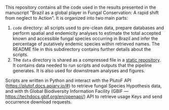 This repository contains all the code used in the results presented in the manuscript "Brazil as a global player in Fungal Conservation: A rapid shift from neglect to Action". It is organized into two main parts:

1. `code` directory: all scripts used to pre-clean data, prepare databases and perform spatial and endemicity analyses to estimate the total accepted known and accessible fungal species occurring in Brazil and infer the percentage of putatively endemic species within retrieved names. The README file in this subdirectory contains further details about the scripts.
2. The `data` directory is shared as a compressed file in a [static repository](https://doi.org/10.5281/zenodo.15269906). It contains data needed to run scripts and outputs that the pipeline generates. It is also used for downstream analyses and figures.

Scripts are written in Python and interact with the PlutoF API (https://plutof.docs.apiary.io/#) to retrieve fungal Species Hypothesis data, and with th Global Biodiversity Information Facility (GBIF —https://techdocs.gbif.org/en/openapi/) API to retrieve usage Keys and send occurrence download requests.
